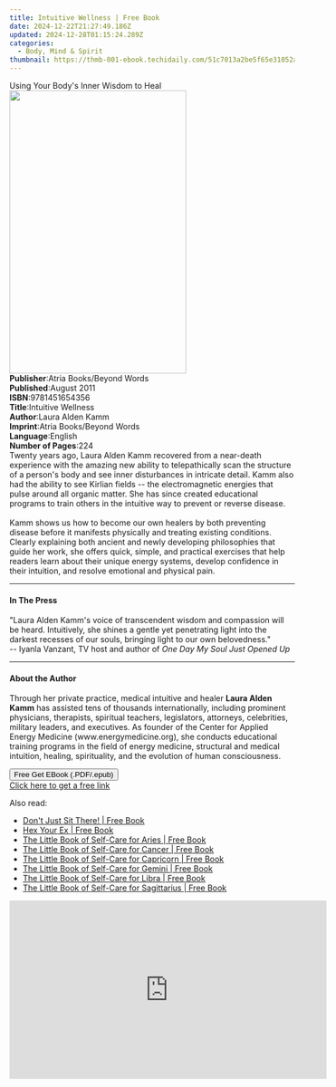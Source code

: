 ```yaml
---
title: Intuitive Wellness | Free Book
date: 2024-12-22T21:27:49.186Z
updated: 2024-12-28T01:15:24.289Z
categories:
  - Body, Mind & Spirit
thumbnail: https://thmb-001-ebook.techidaily.com/51c7013a2be5f65e31052a07ab862fc0e79f839d749aa03f9c9b15a2f16fd89a.jpg
---
```

<main id="book-container">
  <div class="flex flex-col">
    <div class="book-brief flex-1 py-6 px-4 sm:p-6 md:py-10 md:px-8">
      <!-- brief-->
      <div class="book-brief-main">Using Your Body's Inner Wisdom to Heal</div>
    </div>
    <div
      class="book-meta-info flex-1 grid gap-4 col-start-1 col-end-3 row-start-1 sm:mb-6 sm:grid-cols-4 lg:gap-6 lg:col-start-2 lg:row-end-6 lg:row-span-6 lg:mb-0"
    >
      <div
        class="book-meta-info-left place-content-center mt-4 p-4 text-sm leading-6 col-start-2 col-span-2 dark:text-slate-400"
      >
        <img
          class="w-full h-500 object-cover rounded-lg sm:h-255 sm:col-span-2 lg:col-span-full"
          src="https://img-001-ebook.techidaily.com/2a9c31e8213bd105de454866f826c752fb2499e512a993358ec9f662258edf86.jpg"
          alt=""
          width="312"
          height="500"
        />
      </div>
      <div
        class="book-meta-info-right mt-2 col-start-1 row-start-2 col-span-3 self-center"
      >
        <!-- meta data  -->
        <div class="flex flex-col px-4 md:px-8">
          <div class="flex-1">
            <strong>Publisher</strong>:<span class="px-2"
              >Atria Books/Beyond Words</span
            >
          </div>
          <div class="flex-1">
            <strong>Published</strong>:<span class="px-2">August 2011</span>
          </div>
          <div class="flex-1">
            <strong>ISBN</strong>:<span class="px-2">9781451654356</span>
          </div>
          <div class="flex-1">
            <strong>Title</strong>:<span class="px-2">Intuitive Wellness</span>
          </div>
          <div class="flex-1">
            <strong>Author</strong>:<span class="px-2">Laura Alden Kamm</span>
          </div>
          <div class="flex-1">
            <strong>Imprint</strong>:<span class="px-2"
              >Atria Books/Beyond Words</span
            >
          </div>
          <div class="flex-1">
            <strong>Language</strong>:<span class="px-2">English</span>
          </div>
          <div class="flex-1">
            <strong>Number of Pages</strong>:<span class="px-2">224</span>
          </div>
        </div>
      </div>
    </div>
    <div class="book-description flex-1 py-6 px-4 sm:p-6 md:py-10 md:px-8">
      <div class="book-description-main">
        <div accordion-content="" id="description">
          Twenty years ago, Laura Alden Kamm recovered from a near-death
          experience with the amazing new ability to telepathically scan the
          structure of a person's body and see inner disturbances in intricate
          detail. Kamm also had the ability to see Kirlian fields -- the
          electromagnetic energies that pulse around all organic matter. She has
          since created educational programs to train others in the intuitive
          way to prevent or reverse disease. <br />
          <br />
          Kamm shows us how to become our own healers by both preventing disease
          before it manifests physically and treating existing conditions.
          Clearly explaining both ancient and newly developing philosophies that
          guide her work, she offers quick, simple, and practical exercises that
          help readers learn about their unique energy systems, develop
          confidence in their intuition, and resolve emotional and physical
          pain.
        </div>
      </div>
    </div>
    <div class="book-excerpts flex-1 py-6 px-4 sm:p-6 md:py-10 md:px-8">
      <!-- excerpts-->
      <div class="book-excerpts-main">
        <hr />
        <h4 class="placeholder placeholder-heading">
          <span>In The Press</span>
        </h4>
        <p>
          "Laura Alden Kamm's voice of transcendent wisdom and compassion will
          be heard. Intuitively, she shines a gentle yet penetrating light into
          the darkest recesses of our souls, bringing light to our own
          belovedness."<br />
          -- Iyanla Vanzant, TV host and author of
          <i>One Day My Soul Just Opened Up</i>
        </p>
      </div>
    </div>
    <div class="book-about-author flex-1 py-6 px-4 sm:p-6 md:py-10 md:px-8">
      <!-- about author-->
      <div class="book-main-author-main">
        <hr />
        <h4 class="placeholder placeholder-heading">
          <span>About the Author</span>
        </h4>
        <p>
          Through her private practice, medical intuitive and healer
          <b>Laura Alden Kamm</b> has assisted tens of thousands
          internationally, including prominent physicians, therapists, spiritual
          teachers, legislators, attorneys, celebrities, military leaders, and
          executives. As founder of the Center for Applied Energy Medicine
          (www.energymedicine.org), she conducts educational training programs
          in the field of energy medicine, structural and medical intuition,
          healing, spirituality, and the evolution of human consciousness.
        </p>
      </div>
    </div>
    <div class="book-free-get flex-1 py-6 px-4 sm:p-6 md:py-10 md:px-8">
      <button
        id="btn-free-get"
        class="bg-blue-500 hover:bg-blue-700 text-white font-bold py-2 px-4 rounded"
      >
        Free Get EBook (.PDF/.epub)
      </button>
      <div id="countdown-display" class="px-2 text-lg mt-2"></div>
      <a
        id="free-link"
        class="hidden bg-blue-500 hover:bg-blue-700 text-white font-bold py-2 px-4 rounded"
        href="https://www.ebooks.com/en-us/book/673232/intuitive-wellness/laura-alden-kamm/"
        target="_blank"
        >Click here to get a free link</a
      >
    </div>
    <script>
      let countdownTime = 0;
      let countdownInterval = null;
      document
        .getElementById('btn-free-get')
        .addEventListener('click', startCountdown);
      function startCountdown() {
        countdownTime = new Date().getTime() + 60000 * 3;
        countdownInterval = setInterval(updateCountdown, 1000);
        document.getElementById('btn-free-get').disabled = true;
        document
          .getElementById('btn-free-get')
          .classList.add('bg-gray-500', 'cursor-not-allowed');
      }
      function updateCountdown() {
        let currentTime = new Date().getTime();
        let timeLeft = countdownTime - currentTime;
        let secondsLeft = Math.floor(timeLeft / 1000);
        document.getElementById('countdown-display').innerHTML =
          `Remaining time: ${secondsLeft} seconds.`;
        if (secondsLeft <= 0) {
          clearInterval(countdownInterval);
          document.getElementById('btn-free-get').classList.add('hidden');
          document.getElementById('free-link').classList.remove('hidden');
          document.getElementById('countdown-display').innerHTML = '';
        }
      }
    </script>
  </div>
</main>

<ins class="adsbygoogle"
      style="display:block"
      data-ad-client="ca-pub-7571918770474297"
      data-ad-slot="8358498916"
      data-ad-format="auto"
      data-full-width-responsive="true"></ins>
    

<span class="atpl-alsoreadstyle">Also read:</span>
<div><ul>
<li><a href="https://novels-ebooks.techidaily.com/96327201-9781501193217-dont-just-sit-there/"><u>Don't Just Sit There! | Free Book</u></a></li>
<li><a href="https://novels-ebooks.techidaily.com/96327014-9781507209974-hex-your-ex/"><u>Hex Your Ex | Free Book</u></a></li>
<li><a href="https://novels-ebooks.techidaily.com/96327038-9781507209653-the-little-book-of-self-care-for-aries/"><u>The Little Book of Self-Care for Aries | Free Book</u></a></li>
<li><a href="https://novels-ebooks.techidaily.com/96327024-9781507209714-the-little-book-of-self-care-for-cancer/"><u>The Little Book of Self-Care for Cancer | Free Book</u></a></li>
<li><a href="https://novels-ebooks.techidaily.com/96327041-9781507209837-the-little-book-of-self-care-for-capricorn/"><u>The Little Book of Self-Care for Capricorn | Free Book</u></a></li>
<li><a href="https://novels-ebooks.techidaily.com/96327037-9781507209691-the-little-book-of-self-care-for-gemini/"><u>The Little Book of Self-Care for Gemini | Free Book</u></a></li>
<li><a href="https://novels-ebooks.techidaily.com/96327026-9781507209776-the-little-book-of-self-care-for-libra/"><u>The Little Book of Self-Care for Libra | Free Book</u></a></li>
<li><a href="https://novels-ebooks.techidaily.com/96327033-9781507209813-the-little-book-of-self-care-for-sagittarius/"><u>The Little Book of Self-Care for Sagittarius | Free Book</u></a></li>
</ul></div>

<!-- affiliate ads begin -->
<iframe width="560" height="315" src="https://www.youtube.com/embed/fvAC8jgs62o?si=xqEXZ7dpAXZ4sZ7A" title="YouTube video player" frameborder="0" allow="accelerometer; autoplay; clipboard-write; encrypted-media; gyroscope; picture-in-picture; web-share" referrerpolicy="strict-origin-when-cross-origin" allowfullscreen></iframe>
<!-- affiliate ads end -->

